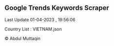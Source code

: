 

## Google Trends Keywords Scraper 
 
Last Update 01-04-2023 , 19:56:06

Country List :
VIETNAM.json



© Abdul Muttaqin 
